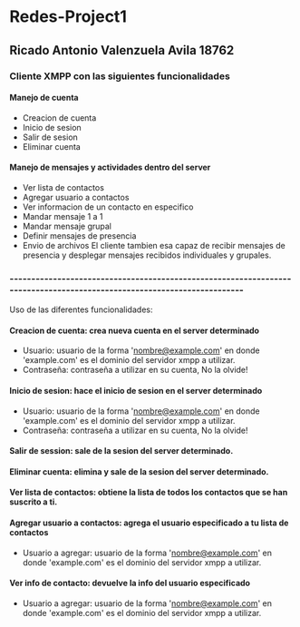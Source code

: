 # Redes-Project1
## Ricado Antonio Valenzuela Avila 18762
### Cliente XMPP con las siguientes funcionalidades
#### Manejo de cuenta
- Creacion de cuenta
- Inicio de sesion
- Salir de sesion
- Eliminar cuenta
#### Manejo de mensajes y actividades dentro del server
- Ver lista de contactos
- Agregar usuario a contactos
- Ver informacion de un contacto en especifico
- Mandar mensaje 1 a 1
- Mandar mensaje grupal
- Definir mensajes de presencia
- Envio de archivos
El cliente tambien esa capaz de recibir mensajes de presencia y desplegar mensajes recibidos individuales y grupales.

### -----------------------------------------------------------------------------------------------------------------------
Uso de las diferentes funcionalidades:
#### Creacion de cuenta: crea nueva cuenta en el server determinado
- Usuario: usuario de la forma 'nombre@example.com' en donde 'example.com' es el dominio del servidor xmpp a utilizar.
- Contraseña: contraseña a utilizar en su cuenta, No la olvide!
#### Inicio de sesion: hace el inicio de sesion en el server determinado
- Usuario: usuario de la forma 'nombre@example.com' en donde 'example.com' es el dominio del servidor xmpp a utilizar.
- Contraseña: contraseña a utilizar en su cuenta, No la olvide!
#### Salir de session: sale de la sesion del server determinado.
#### Eliminar cuenta: elimina y sale de la sesion del server determinado.
#### Ver lista de contactos: obtiene la lista de todos los contactos que se han suscrito a ti.
#### Agregar usuario a contactos: agrega el usuario especificado a tu lista de contactos
- Usuario a agregar: usuario de la forma 'nombre@example.com' en donde 'example.com' es el dominio del servidor xmpp a utilizar.
#### Ver info de contacto: devuelve la info del usuario especificado
- Usuario a agregar: usuario de la forma 'nombre@example.com' en donde 'example.com' es el dominio del servidor xmpp a utilizar.
